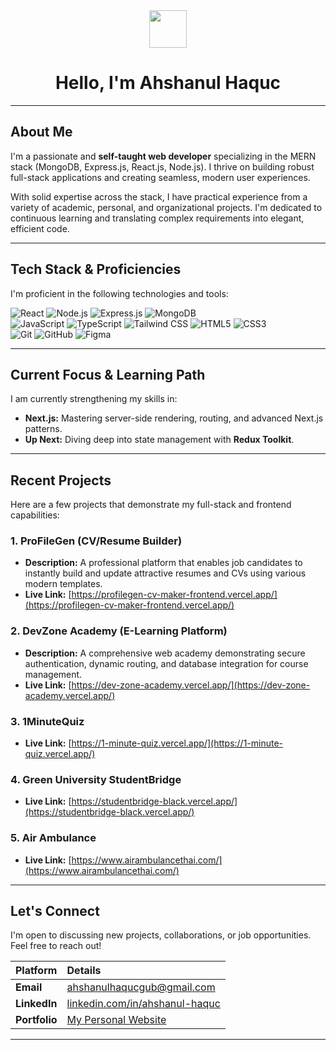 <div align="center">
  <img src="https://media.giphy.com/media/zhvxfvL81H2iE4pD3P/giphy.gif" width="60"/>
  <h1>Hello, I'm Ahshanul Haquc </h1>
</div>

---

## About Me

I'm a passionate and **self-taught web developer** specializing in the MERN stack (MongoDB, Express.js, React.js, Node.js). I thrive on building robust full-stack applications and creating seamless, modern user experiences.

With solid expertise across the stack, I have practical experience from a variety of academic, personal, and organizational projects. I'm dedicated to continuous learning and translating complex requirements into elegant, efficient code.

---

## Tech Stack & Proficiencies

I'm proficient in the following technologies and tools:

<p align="left">
  <img src="https://img.shields.io/badge/React-20232A?style=for-the-badge&logo=react&logoColor=61DAFB" alt="React" />
  <img src="https://img.shields.io/badge/Node.js-339933?style=for-the-badge&logo=node.js&logoColor=white" alt="Node.js" />
  <img src="https://img.shields.io/badge/Express.js-000000?style=for-the-badge&logo=express&logoColor=white" alt="Express.js" />
  <img src="https://img.shields.io/badge/MongoDB-47A248?style=for-the-badge&logo=mongodb&logoColor=white" alt="MongoDB" />
  
  <br/>
  
  <img src="https://img.shields.io/badge/JavaScript-F7DF1E?style=for-the-badge&logo=javascript&logoColor=black" alt="JavaScript" />
  <img src="https://img.shields.io/badge/TypeScript-3178C6?style=for-the-badge&logo=typescript&logoColor=white" alt="TypeScript" />
  <img src="https://img.shields.io/badge/TailwindCSS-38B2AC?style=for-the-badge&logo=tailwind-css&logoColor=white" alt="Tailwind CSS" />
  <img src="https://img.shields.io/badge/HTML5-E34F26?style=for-the-badge&logo=html5&logoColor=white" alt="HTML5" />
  <img src="https://img.shields.io/badge/CSS3-1572B6?style=for-the-badge&logo=css3&logoColor=white" alt="CSS3" />
  
  <br/>
  
  <img src="https://img.shields.io/badge/Git-F05032?style=for-the-badge&logo=git&logoColor=white" alt="Git" />
  <img src="https://img.shields.io/badge/GitHub-181717?style=for-the-badge&logo=github&logoColor=white" alt="GitHub" />
  <img src="https://img.shields.io/badge/Figma-F24E1E?style=for-the-badge&logo=figma&logoColor=white" alt="Figma" />
</p>

---

## Current Focus & Learning Path

I am currently strengthening my skills in:

* **Next.js:** Mastering server-side rendering, routing, and advanced Next.js patterns.
* **Up Next:** Diving deep into state management with **Redux Toolkit**.

---

## Recent Projects

Here are a few projects that demonstrate my full-stack and frontend capabilities:

### **1. ProFileGen (CV/Resume Builder)**
* **Description:** A professional platform that enables job candidates to instantly build and update attractive resumes and CVs using various modern templates.
* **Live Link:** [https://profilegen-cv-maker-frontend.vercel.app/](https://profilegen-cv-maker-frontend.vercel.app/)

### **2. DevZone Academy (E-Learning Platform)**
* **Description:** A comprehensive web academy demonstrating secure authentication, dynamic routing, and database integration for course management.
* **Live Link:** [https://dev-zone-academy.vercel.app/](https://dev-zone-academy.vercel.app/)

### **3. 1MinuteQuiz**
* **Live Link:** [https://1-minute-quiz.vercel.app/](https://1-minute-quiz.vercel.app/)

### **4. Green University StudentBridge**
* **Live Link:** [https://studentbridge-black.vercel.app/](https://studentbridge-black.vercel.app/)

### **5. Air Ambulance**
* **Live Link:** [https://www.airambulancethai.com/](https://www.airambulancethai.com/)

---

## Let's Connect

I'm open to discussing new projects, collaborations, or job opportunities. Feel free to reach out!

| Platform | Details |
| :--- | :--- |
| **Email** | <a href="mailto:ahshanulhaqucgub@gmail.com" target="_blank">ahshanulhaqucgub@gmail.com</a> |
| **LinkedIn** | <a href="https://www.linkedin.com/in/ahshanul-haquc-82382a337/" target="_blank">linkedin.com/in/ahshanul-haquc</a> |
| **Portfolio** | <a href="https://ahshan-haquc.github.io/MyPortfolio-Website/" target="_blank">My Personal Website</a> |

---
